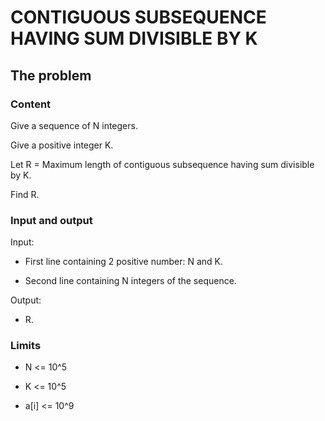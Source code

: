 # CONTIGUOUS SUBSEQUENCE HAVING SUM DIVISIBLE BY K

## The problem

### Content

Give a sequence of N integers.

Give a positive integer K.

Let R = Maximum length of contiguous subsequence having sum divisible by K.

Find R.

### Input and output

Input:

- First line containing 2 positive number: N and K.

- Second line containing N integers of the sequence.

Output:

- R.

### Limits

- N <= 10^5

- K <= 10^5

- a[i] <= 10^9
